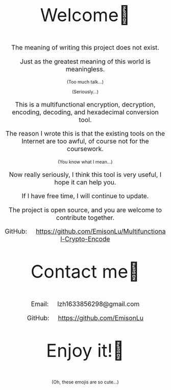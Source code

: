 <p align="center" style="font-size:400%">Welcome🤨</p>
<p align="center" style="font-size:140%">The meaning of writing this project does not exist.</p>
<p align="center" style="font-size:140%">Just as the greatest meaning of this world is
    meaningless.</p>
<p align="center" style="font-size:100%">(Too much talk...)</p>
<p align="center" style="font-size:100%">(Seriously...)</p>
<p align="center" style="font-size:140%">This is a multifunctional encryption, decryption,
    encoding, decoding, and hexadecimal conversion tool.</p>
<p align="center" style="font-size:140%">The reason I wrote this is that the existing
    tools on the Internet are too awful, of course not for the coursework.</p>
<p align="center" style="font-size:100%">(You know what I mean...)</p>
<p align="center" style="font-size:140%">Now really seriously, I think this tool is very useful, I hope it can help you.</p>
<p align="center" style="font-size:140%"> If I have free time, I will continue to update. </p>
<p align="center" style="font-size:140%"> The project is open source, and
    you are welcome to contribute together. </p>


<p align="center" style="font-size:140%">GitHub:&nbsp;&nbsp;&nbsp;&nbsp;&nbsp;<a
        href="https://github.com/EmisonLu/Multifunctional-Crypto-Encode">https://github.com/EmisonLu/Multifunctional-Crypto-Encode</a>
</p>

<p align="center" style="font-size:400%">Contact me🧙</p>
<p align="center" style="font-size:140%">
    Email:&nbsp;&nbsp;&nbsp;&nbsp;&nbsp;lzh1633856298@gmail.com</p>
<p align="center" style="font-size:140%">GitHub:&nbsp;&nbsp;&nbsp;&nbsp;&nbsp;<a
        href="https://github.com/EmisonLu">https://github.com/EmisonLu</a>
</p>

<p align="center" style="font-size:400%">Enjoy it!🥳</p>
<p align="center" style="font-size:100%">(Oh, these emojis are so cute...)</p>
